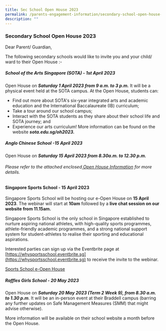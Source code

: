 ```yaml
---
title: Sec School Open House 2023
permalink: /parents-engagement-information/secondary-school-open-house-2023/
description: ""
---
```

### Secondary School Open House 2023

Dear Parent/ Guardian,

The following secondary schools would like to invite you and your child/ ward to their Open House :-

##### **School of the Arts Singapore (SOTA) - 1st April 2023**
Open House on ***Saturday 1 April 2023 from 9 a.m. to 3  p.m.***
It will be a physical event held at the SOTA campus. At the Open House, students can:
* Find out more about SOTA's six-year integrated arts and academic education and the International Baccalaureate (IB) curriculum;
* Take a tour around our school campus;
* Interact with the SOTA students as they share about their school life and SOTA journey; and
* Experience our arts curriculum!
More information can be found on the website ***sota.edu.sg/oh2023.***

##### **Anglo Chinese School -15 April 2023**
Open House on ***Saturday 15 April 2023 from  8.30a.m. to 12.30  p.m.***
 ###### Please refer to the attached enclosed[ Open House Information](/files/ACS(I)%202023%20Open%20House%20Invitation.pdf) for more details.
 
 #### **Singapore Sports School - 15 April 2023**
 
Singapore Sports School will be hosting our e-Open House on **15 April 2023**. The webinar will start at **10am** followed by a **live chat session on our website from 11.15am.**     

Singapore Sports School is the only school in Singapore established to nurture aspiring national athletes, with high-quality sports programmes, athlete-friendly academic programmes, and a strong national support system for student-athletes to realise their sporting and educational aspirations. 

Interested parties can sign up via the Eventbrite page at [https://whysportsschool.eventbrite.sg](https://whysportsschool.eventbrite.sg) to receive the invite to the webinar.

[Sports School e-Open House](/files/Sports%20School%20e-Open%20House.pdf)

##### **Raffles Girls School - 20 May 2023** 
Open House on ***Saturday 20 May 2023 (Term 2 Week 9), from 8.30 a.m. to 1.30 p.m***. 
It will be an in-person event at their Braddell campus (barring any further updates on Safe Management Measures (SMM) that might advise otherwise). 

More information will be available on their school website a month before the Open House.